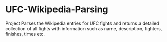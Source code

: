 # UFC-Wikipedia-Parsing

Project Parses the Wikipedia entries for UFC fights and returns a detailed collection of all fights with information such as name, description, fighters, finishes, times etc.
